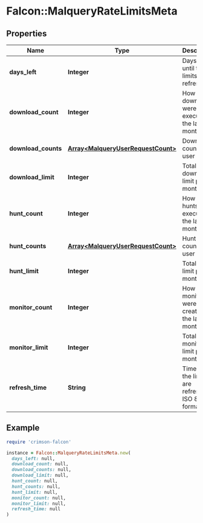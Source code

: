 # Falcon::MalqueryRateLimitsMeta

## Properties

| Name | Type | Description | Notes |
| ---- | ---- | ----------- | ----- |
| **days_left** | **Integer** | Days left until the limits are refreshed |  |
| **download_count** | **Integer** | How many downloads were executed in the last month |  |
| **download_counts** | [**Array&lt;MalqueryUserRequestCount&gt;**](MalqueryUserRequestCount.md) | Download counts per user | [optional] |
| **download_limit** | **Integer** | Total download limit per month |  |
| **hunt_count** | **Integer** | How many hunts were executed in the last month |  |
| **hunt_counts** | [**Array&lt;MalqueryUserRequestCount&gt;**](MalqueryUserRequestCount.md) | Hunt counts per user | [optional] |
| **hunt_limit** | **Integer** | Total hunt limit per month |  |
| **monitor_count** | **Integer** | How many monitors were created in the last month |  |
| **monitor_limit** | **Integer** | Total monitor limit per month |  |
| **refresh_time** | **String** | Time when the limits are refreshed. ISO 8601 format |  |

## Example

```ruby
require 'crimson-falcon'

instance = Falcon::MalqueryRateLimitsMeta.new(
  days_left: null,
  download_count: null,
  download_counts: null,
  download_limit: null,
  hunt_count: null,
  hunt_counts: null,
  hunt_limit: null,
  monitor_count: null,
  monitor_limit: null,
  refresh_time: null
)
```

